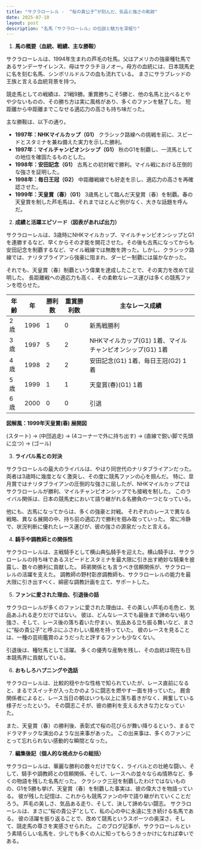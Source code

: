 ```yaml
---
title: "サクラローレル -  “桜の貴公子”が刻んだ、気品と強さの軌跡"
date: 2025-07-10
layout: post
description: "名馬『サクラローレル』の伝説と魅力を深堀り"
---
```


1. **馬の概要（血統、戦績、主な勝鞍）**

サクラローレルは、1994年生まれの芦毛の牡馬。父はアメリカの強豪種牡馬であるサンデーサイレンス、母はサクラチヨノオー。母方の血統には、日本競馬史に名を刻む名馬、シンボリルドルフの血も流れている。  まさにサラブレッドの王族と言える血統背景を持つ。

競走馬としての戦績は、21戦9勝。重賞勝ちこそ5勝と、他の名馬と比べるとやや少ないものの、その勝ち方は実に風格があり、多くのファンを魅了した。  短距離から中距離までこなせる適応力の高さも持ち味だった。

主な勝鞍は、以下の通り。

* **1997年：NHKマイルカップ（G1）**  クラシック路線への挑戦を前に、スピードとスタミナを兼ね備えた実力を示した勝利。
* **1997年：マイルチャンピオンシップ（G1）**  秋のG1を制覇し、一流馬としての地位を確固たるものとした。
* **1998年：安田記念（G1）**  古馬との初対戦で勝利。マイル戦における圧倒的な強さを証明した。
* **1998年：毎日王冠（G2）**  中距離戦線でも好走を示し、適応力の高さを再確認させた。
* **1999年：天皇賞（春）（G1）**  3歳馬として臨んだ天皇賞（春）を制覇。春の天皇賞を制した芦毛馬は、それまでほとんど例がなく、大きな話題を呼んだ。


2. **成績と活躍エピソード（図表があれば出力）**

サクラローレルは、3歳時にNHKマイルカップ、マイルチャンピオンシップとG1を連勝するなど、早くからその才能を開花させた。その後も古馬になってからも安田記念を制覇するなど、マイル戦線では無敵を誇った。しかし、クラシック路線では、ナリタブライアンら強豪に阻まれ、ダービー制覇には届かなかった。

それでも、天皇賞（春）制覇という偉業を達成したことで、その実力を改めて証明した。  長距離戦への適応力も高く、その柔軟なレース運びは多くの競馬ファンを唸らせた。

| 年齢 | 年 | 勝利数 | 重賞勝利数 | 主なレース成績 |
|---|---|---|---|---|
| 2歳 | 1996 | 1 | 0 |  新馬戦勝利 |
| 3歳 | 1997 | 5 | 2 | NHKマイルカップ(G1) 1着、マイルチャンピオンシップ(G1) 1着 |
| 4歳 | 1998 | 2 | 2 | 安田記念(G1) 1着、毎日王冠(G2) 1着 |
| 5歳 | 1999 | 1 | 1 | 天皇賞(春)(G1) 1着 |
| 6歳 | 2000 | 0 | 0 |  引退 |


**図解風：1999年天皇賞(春) 展開図**

(スタート) → (中団追走) → (4コーナーで外に持ち出す) → (直線で鋭い脚で先頭に立つ) → (ゴール)


3. **ライバル馬との対決**

サクラローレルの最大のライバルは、やはり同世代のナリタブライアンだった。  両者は3歳時に幾度となく激突し、その度に競馬ファンの心を掴んだ。  特に、皐月賞ではナリタブライアンの圧倒的な強さに屈したが、NHKマイルカップではサクラローレルが勝利、マイルチャンピオンシップでも接戦を制した。  このライバル関係は、日本の競馬史において語り継がれる名勝負の一つとなっている。

他にも、古馬になってからは、多くの強豪と対戦。  それぞれのレースで異なる戦略、異なる展開の中、持ち前の適応力で勝利を掴み取っていった。  常に冷静で、状況判断に優れたレース運びが、彼の強さの源泉だったと言える。


4. **騎手や調教師との関係性**

サクラローレルは、主戦騎手として横山典弘騎手を迎えた。横山騎手は、サクラローレルの持ち味であるスピードとスタミナを最大限に引き出す絶妙な騎乗を披露し、数々の勝利に貢献した。  師弟関係とも言うべき信頼関係が、サクラローレルの活躍を支えた。  調教師の野村彰彦調教師も、サクラローレルの能力を最大限に引き出すべく、綿密な調教計画を立て、サポートした。


5. **ファンに愛された理由、引退後の話**

サクラローレルが多くのファンに愛された理由は、その美しい芦毛の毛色と、気品あふれる走りだけではない。  彼は、どんなレースでも最後まで諦めない粘り強さ、そして、レース後の落ち着いた佇まい、気品ある立ち振る舞いなど、まさに“桜の貴公子”と呼ぶにふさわしい風格を持っていた。  彼のレースを見ることは、一種の芸術鑑賞のようだったと評するファンも少なくない。

引退後は、種牡馬として活躍。  多くの優秀な産駒を残し、その血統は現在も日本競馬界に貢献している。


6. **おもしろハプニングや逸話**

サクラローレルは、比較的穏やかな性格で知られていたが、レース直前になると、まるでスイッチが入ったかのように闘志を燃やす一面を持っていた。  厩舎関係者によると、レース当日の朝はいつも以上に落ち着きがなく、興奮している様子だったという。  その闘志こそが、彼の勝利を支える大きな力となっていた。

また、天皇賞（春）の勝利後、表彰式で桜の花びらが舞い降りるという、まるでドラマチックな演出のような出来事があった。  この出来事は、多くのファンにとって忘れられない感動的な瞬間となった。


7. **編集後記（個人的な視点からの総括）**

サクラローレルは、華麗な勝利の数々だけでなく、ライバルとの壮絶な闘い、そして、騎手や調教師との信頼関係、そして、レースへの並々ならぬ情熱など、多くの物語を残した名馬だった。  クラシック三冠を制覇したわけではないものの、G1を5勝も挙げ、天皇賞（春）を制覇した事実は、彼の偉大さを物語っている。  彼が残した記憶は、これからも競馬ファンの中で語り継がれていくことだろう。  芦毛の美しさ、気品ある走り、そして、決して諦めない闘志。  サクラローレルは、まさに“桜の貴公子”として、私の心の中に永遠に生き続ける名馬である。  彼の活躍を振り返ることで、改めて競馬というスポーツの奥深さ、そして、競走馬の尊さを実感させられた。  このブログ記事が、サクラローレルという素晴らしい名馬を、少しでも多くの人に知ってもらうきっかけになれば幸いである。
